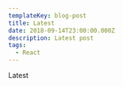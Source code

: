 ```yaml
---
templateKey: blog-post
title: Latest
date: 2018-09-14T23:00:00.000Z
description: Latest post
tags:
  - React
---
```

Latest

